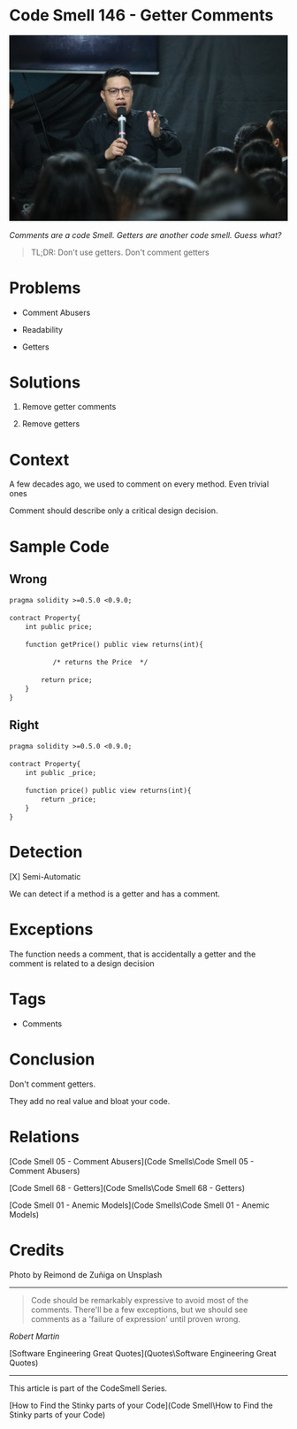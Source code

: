 # Code Smell 146 - Getter Comments

![Code Smell 146 - Getter Comments](reimond-de-zuniga-vHwjDFwQC-M-unsplash.jpg)

*Comments are a code Smell. Getters are another code smell. Guess what?*

> TL;DR: Don't use getters. Don't comment getters

# Problems

- Comment Abusers

- Readability

- Getters

# Solutions

1. Remove getter comments

2. Remove getters

# Context

A few decades ago, we used to comment on every method. Even trivial ones

Comment should describe only a critical design decision.

# Sample Code

## Wrong

[Gist Url]: # (https://gist.github.com/mcsee/29cd4411aa32467291998e467e6ef503)
```solidity
pragma solidity >=0.5.0 <0.9.0;

contract Property{
    int public price;   

    function getPrice() public view returns(int){
           
           /* returns the Price  */

        return price;
    }
}
```

## Right

[Gist Url]: # (https://gist.github.com/mcsee/bf1ab1d44b078d797796d19554032591)
```solidity
pragma solidity >=0.5.0 <0.9.0;

contract Property{
    int public _price;   

    function price() public view returns(int){        
        return _price;
    }
}
```

# Detection

[X] Semi-Automatic

We can detect if a method is a getter and has a comment. 

# Exceptions

The function needs a comment, that is accidentally a getter and the comment is related to a design decision

# Tags

- Comments

# Conclusion

Don't comment getters. 

They add no real value and bloat your code.

# Relations

[Code Smell 05 - Comment Abusers](Code Smells\Code Smell 05 - Comment Abusers)

[Code Smell 68 - Getters](Code Smells\Code Smell 68 - Getters)

[Code Smell 01 - Anemic Models](Code Smells\Code Smell 01 - Anemic Models)

# Credits

Photo by Reimond de Zuñiga on Unsplash

* * *

> Code should be remarkably expressive to avoid most of the comments. There'll be a few exceptions, but we should see comments as a 'failure of expression' until proven wrong.

_Robert Martin_

[Software Engineering Great Quotes](Quotes\Software Engineering Great Quotes)

* * *

This article is part of the CodeSmell Series.

[How to Find the Stinky parts of your Code](Code Smell\How to Find the Stinky parts of your Code)